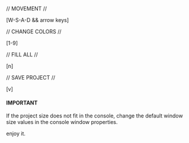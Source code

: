 // MOVEMENT //

[W-S-A-D && arrow keys]

// CHANGE COLORS //

[1-9]

// FILL ALL //

[n]

// SAVE PROJECT //

[v]


#### IMPORTANT ####

  If the project size does not fit in the console,
  change the default window size values
  in the console window properties.


enjoy it.
